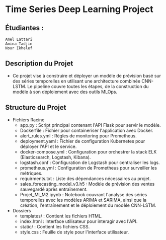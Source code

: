 # Time Series Deep Learning Project  
## Étudiantes :  

    Amel Lattari  
    Amina Tadjin  
    Nour Ikhelef  
  
## Description du Projet  

  * Ce projet vise à construire et déployer un modèle de prévision basé sur des séries temporelles en utilisant une architecture combinée CNN-LSTM. Le pipeline couvre toutes les étapes, de la construction du modèle à son déploiement avec des outils MLOps.

## Structure du Projet  
  * Fichiers Racine
    - app.py : Script principal contenant l'API Flask pour servir le modèle.  
    - Dockerfile : Fichier pour containeriser l'application avec Docker.  
    - alert_rules.yml : Règles de monitoring pour Prometheus.  
    - deployment.yaml : Fichier de configuration Kubernetes pour déployer l'API et le service.  
    - docker-compose.yml : Configuration pour orchestrer la stack ELK (Elasticsearch, Logstash, Kibana).  
    - logstash.conf : Configuration de Logstash pour centraliser les logs.  
    - prometheus.yml : Configuration de Prometheus pour surveiller les métriques.  
    - requirments.txt : Liste des dépendances nécessaires au projet.  
    - sales_forecasting_model_v3.h5 : Modèle de prévision des ventes sauvegardé après entraînement.
    - Projet_Ml_M2.ipynb : Notebook couvrant l'analyse des séries temporelles avec les modèles ARIMA et SARIMA, ainsi que la création, l'entraînement et le déploiement du modèle CNN-LSTM.
  * Dossiers  
    - templates/ : Contient les fichiers HTML.  
    - index.html : Interface utilisateur pour interagir avec l'API.  
    - static/ : Contient les fichiers CSS.  
    - style.css : Feuille de style pour l'interface utilisateur.  
